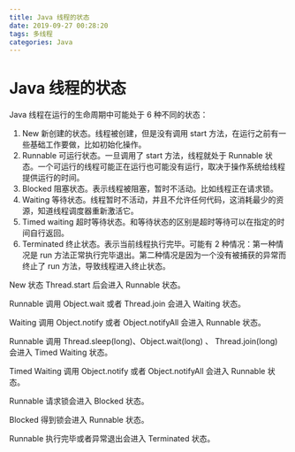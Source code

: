 ```yaml
---
title: Java 线程的状态
date: 2019-09-27 00:28:20
tags: 多线程
categories: Java
---
```


# Java 线程的状态

Java 线程在运行的生命周期中可能处于 6 种不同的状态：

1. New 新创建的状态。线程被创建，但是没有调用 start 方法，在运行之前有一些基础工作要做，比如初始化操作。
2. Runnable 可运行状态。一旦调用了 start 方法，线程就处于 Runnable 状态。一个可运行的线程可能正在运行也可能没有运行，取决于操作系统给线程提供运行的时间。
3. Blocked 阻塞状态。表示线程被阻塞，暂时不活动。比如线程正在请求锁。
4. Waiting 等待状态。线程暂时不活动，并且不允许任何代码，这消耗最少的资源，知道线程调度器重新激活它。
5. Timed waiting 超时等待状态。和等待状态的区别是超时等待可以在指定的时间自行返回。
6. Terminated 终止状态。表示当前线程执行完毕。可能有 2 种情况：第一种情况是 run 方法正常执行完毕退出。第二种情况是因为一个没有被捕获的异常而终止了 run 方法，导致线程进入终止状态。

New 状态 Thread.start 后会进入 Runnable 状态。

Runnable 调用 Object.wait 或者 Thread.join 会进入 Waiting 状态。

Waiting 调用 Object.notify 或者 Object.notifyAll 会进入 Runnable 状态。

Runnable 调用 Thread.sleep(long)、Object.wait(long) 、 Thread.join(long) 会进入 Timed Waiting 状态。

Timed Waiting 调用 Object.notify 或者 Object.notifyAll 会进入 Runnable 状态。

Runnable 请求锁会进入 Blocked 状态。

Blocked 得到锁会进入 Runnable 状态。

Runnable 执行完毕或者异常退出会进入 Terminated 状态。
